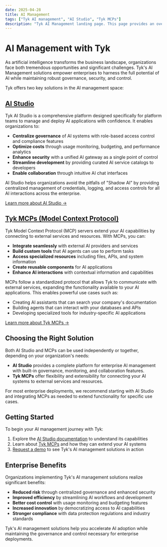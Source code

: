 ```yaml
---
date: 2025-04-28
title: AI Management
tags: ["Tyk AI management", "AI Studio", "Tyk MCPs"]
description: "Tyk AI Management landing page. This page provides an overview of Tyk's AI management solutions including AI Studio and MCPs."
---
```


# AI Management with Tyk

As artificial intelligence transforms the business landscape, organizations face both tremendous opportunities and significant challenges. Tyk's AI Management solutions empower enterprises to harness the full potential of AI while maintaining robust governance, security, and control.

Tyk offers two key solutions in the AI management space:

## [AI Studio](/ai-management/ai-studio/)

Tyk AI Studio is a comprehensive platform designed specifically for platform teams to manage and deploy AI applications with confidence. It enables organizations to:

- **Centralize governance** of AI systems with role-based access control and compliance features
- **Optimize costs** through usage monitoring, budgeting, and performance analytics
- **Enhance security** with a unified AI gateway as a single point of control
- **Streamline development** by providing curated AI service catalogs to developers
- **Enable collaboration** through intuitive AI chat interfaces

AI Studio helps organizations avoid the pitfalls of "Shadow AI" by providing centralized management of credentials, logging, and access controls for all AI interactions across the enterprise.

[Learn more about AI Studio →](/ai-management/ai-studio/)

## [Tyk MCPs (Model Context Protocol)](/ai-management/tyk-mcps/)

Tyk Model Context Protocol (MCP) servers extend your AI capabilities by connecting to external services and resources. With MCPs, you can:

- **Integrate seamlessly** with external AI providers and services
- **Build custom tools** that AI agents can use to perform tasks
- **Access specialized resources** including files, APIs, and system information
- **Create reusable components** for AI applications
- **Enhance AI interactions** with contextual information and capabilities

MCPs follow a standardized protocol that allows Tyk to communicate with external services, expanding the functionality available to your AI applications. This enables powerful use cases such as:

- Creating AI assistants that can search your company's documentation
- Building agents that can interact with your databases and APIs
- Developing specialized tools for industry-specific AI applications

[Learn more about Tyk MCPs →](/ai-management/tyk-mcps/)

## Choosing the Right Solution

Both AI Studio and MCPs can be used independently or together, depending on your organization's needs:

- **AI Studio** provides a complete platform for enterprise AI management with built-in governance, monitoring, and collaboration features.
- **Tyk MCPs** offer flexibility and extensibility for connecting your AI systems to external services and resources.

For most enterprise deployments, we recommend starting with AI Studio and integrating MCPs as needed to extend functionality for specific use cases.

## Getting Started

To begin your AI management journey with Tyk:

1. Explore the [AI Studio documentation](/ai-management/ai-studio/) to understand its capabilities
2. Learn about [Tyk MCPs](/ai-management/tyk-mcps/) and how they can extend your AI systems
3. [Request a demo](https://tyk.io/ai-demo/) to see Tyk's AI management solutions in action

## Enterprise Benefits

Organizations implementing Tyk's AI management solutions realize significant benefits:

- **Reduced risk** through centralized governance and enhanced security
- **Improved efficiency** by streamlining AI workflows and development
- **Better cost control** with usage monitoring and budgeting features
- **Increased innovation** by democratizing access to AI capabilities
- **Stronger compliance** with data protection regulations and industry standards

Tyk's AI management solutions help you accelerate AI adoption while maintaining the governance and control necessary for enterprise deployments.
